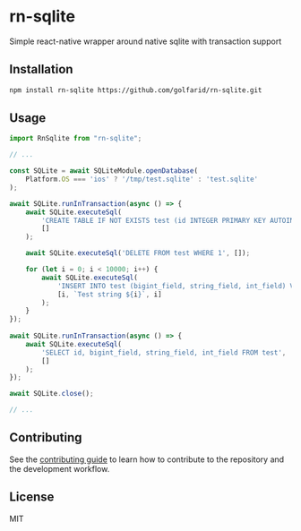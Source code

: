 # rn-sqlite

Simple react-native wrapper around native sqlite  with transaction support

## Installation

```sh
npm install rn-sqlite https://github.com/golfarid/rn-sqlite.git
```

## Usage

```js
import RnSqlite from "rn-sqlite";

// ...

const SQLite = await SQLiteModule.openDatabase(
    Platform.OS === 'ios' ? '/tmp/test.sqlite' : 'test.sqlite'
);

await SQLite.runInTransaction(async () => {
    await SQLite.executeSql(
        'CREATE TABLE IF NOT EXISTS test (id INTEGER PRIMARY KEY AUTOINCREMENT NOT NULL, bigint_field BIGINT NOT NULL, string_field VARCHAR NOT NULL, int_field INTEGER)',
        []
    );

    await SQLite.executeSql('DELETE FROM test WHERE 1', []);

    for (let i = 0; i < 10000; i++) {
        await SQLite.executeSql(
            'INSERT INTO test (bigint_field, string_field, int_field) VALUES (?, ?, ?)',
            [i, `Test string ${i}`, i]
        );
    }
});
    
await SQLite.runInTransaction(async () => {
    await SQLite.executeSql(
        'SELECT id, bigint_field, string_field, int_field FROM test',
        []
    );
});

await SQLite.close();

// ...

```

## Contributing

See the [contributing guide](CONTRIBUTING.md) to learn how to contribute to the repository and the development workflow.

## License

MIT
